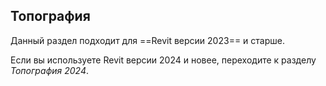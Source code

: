 ## Топография

Данный раздел подходит для ==Revit версии 2023== и старше.  

Если вы используете Revit версии 2024 и новее, переходите к разделу _Топография 2024_.
